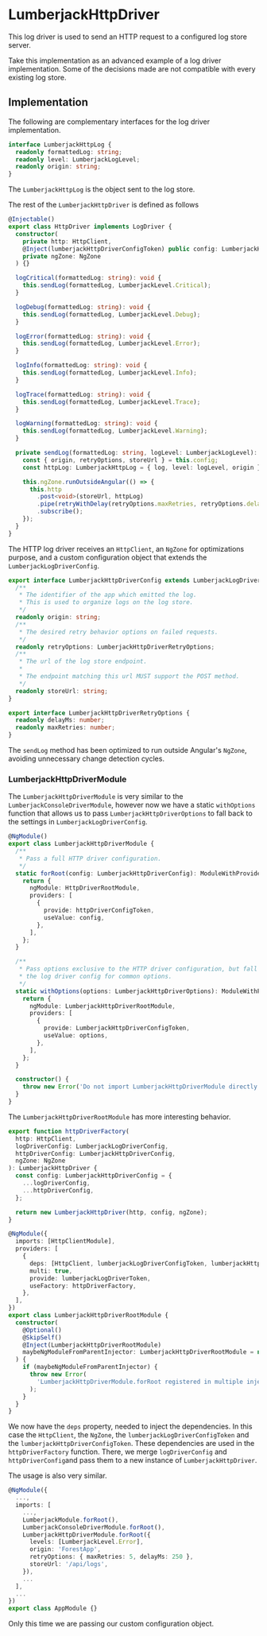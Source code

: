 # LumberjackHttpDriver

This log driver is used to send an HTTP request to a configured log store server.

Take this implementation as an advanced example of a log driver implementation. Some of the decisions made are not compatible with every existing log store.

## Implementation

The following are complementary interfaces for the log driver implementation.

```typescript
interface LumberjackHttpLog {
  readonly formattedLog: string;
  readonly level: LumberjackLogLevel;
  readonly origin: string;
}
```

The `LumberjackHttpLog` is the object sent to the log store.

The rest of the `LumberjackHttpDriver` is defined as follows

```typescript
@Injectable()
export class HttpDriver implements LogDriver {
  constructor(
    private http: HttpClient,
    @Inject(lumberjackHttpDriverConfigToken) public config: LumberjackHttpDriverConfig,
    private ngZone: NgZone
  ) {}

  logCritical(formattedLog: string): void {
    this.sendLog(formattedLog, LumberjackLevel.Critical);
  }

  logDebug(formattedLog: string): void {
    this.sendLog(formattedLog, LumberjackLevel.Debug);
  }

  logError(formattedLog: string): void {
    this.sendLog(formattedLog, LumberjackLevel.Error);
  }

  logInfo(formattedLog: string): void {
    this.sendLog(formattedLog, LumberjackLevel.Info);
  }

  logTrace(formattedLog: string): void {
    this.sendLog(formattedLog, LumberjackLevel.Trace);
  }

  logWarning(formattedLog: string): void {
    this.sendLog(formattedLog, LumberjackLevel.Warning);
  }

  private sendLog(formattedLog: string, logLevel: LumberjackLogLevel): void {
    const { origin, retryOptions, storeUrl } = this.config;
    const httpLog: LumberjackHttpLog = { log, level: logLevel, origin };

    this.ngZone.runOutsideAngular(() => {
      this.http
        .post<void>(storeUrl, httpLog)
        .pipe(retryWithDelay(retryOptions.maxRetries, retryOptions.delayMs))
        .subscribe();
    });
  }
}
```

The HTTP log driver receives an `HttpClient`, an `NgZone` for optimizations purpose, and a custom configuration object that extends the `LumberjackLogDriverConfig`.

```typescript
export interface LumberjackHttpDriverConfig extends LumberjackLogDriverConfig {
  /**
   * The identifier of the app which emitted the log.
   * This is used to organize logs on the log store.
   */
  readonly origin: string;
  /**
   * The desired retry behavior options on failed requests.
   */
  readonly retryOptions: LumberjackHttpDriverRetryOptions;
  /**
   * The url of the log store endpoint.
   *
   * The endpoint matching this url MUST support the POST method.
   */
  readonly storeUrl: string;
}

export interface LumberjackHttpDriverRetryOptions {
  readonly delayMs: number;
  readonly maxRetries: number;
}
```

The `sendLog` method has been optimized to run outside Angular's `NgZone`, avoiding unnecessary change detection cycles.

### LumberjackHttpDriverModule

The `LumberjackHttpDriverModule` is very similar to the `LumberjackConsoleDriverModule`, however now we have a static `withOptions` function that allows us to pass `LumberjackHttpDriverOptions` to fall back to the settings in `LumberjackLogDriverConfig`.

```typescript
@NgModule()
export class LumberjackHttpDriverModule {
  /**
   * Pass a full HTTP driver configuration.
   */
  static forRoot(config: LumberjackHttpDriverConfig): ModuleWithProviders<LumberjackHttpDriverRootModule> {
    return {
      ngModule: HttpDriverRootModule,
      providers: [
        {
          provide: httpDriverConfigToken,
          useValue: config,
        },
      ],
    };
  }

  /**
   * Pass options exclusive to the HTTP driver configuration, but fall back on
   * the log driver config for common options.
   */
  static withOptions(options: LumberjackHttpDriverOptions): ModuleWithProviders<LumberjackHttpDriverRootModule> {
    return {
      ngModule: LumberjackHttpDriverRootModule,
      providers: [
        {
          provide: LumberjackHttpDriverConfigToken,
          useValue: options,
        },
      ],
    };
  }

  constructor() {
    throw new Error('Do not import LumberjackHttpDriverModule directly. Use LumberjackHttpDriverModule.forRoot.');
  }
}
```

The `LumberjackHttpDriverRootModule` has more interesting behavior.

```typescript
export function httpDriverFactory(
  http: HttpClient,
  logDriverConfig: LumberjackLogDriverConfig,
  httpDriverConfig: LumberjackHttpDriverConfig,
  ngZone: NgZone
): LumberjackHttpDriver {
  const config: LumberjackHttpDriverConfig = {
    ...logDriverConfig,
    ...httpDriverConfig,
  };

  return new LumberjackHttpDriver(http, config, ngZone);
}

@NgModule({
  imports: [HttpClientModule],
  providers: [
    {
      deps: [HttpClient, lumberjackLogDriverConfigToken, lumberjackHttpDriverConfigToken, NgZone],
      multi: true,
      provide: lumberjackLogDriverToken,
      useFactory: httpDriverFactory,
    },
  ],
})
export class LumberjackHttpDriverRootModule {
  constructor(
    @Optional()
    @SkipSelf()
    @Inject(LumberjackHttpDriverRootModule)
    maybeNgModuleFromParentInjector: LumberjackHttpDriverRootModule = null as any
  ) {
    if (maybeNgModuleFromParentInjector) {
      throw new Error(
        'LumberjackHttpDriverModule.forRoot registered in multiple injectors. Only call it from your root injector such as in AppModule.'
      );
    }
  }
}
```

We now have the `deps` property, needed to inject the dependencies. In this case the `HttpClient`, the `NgZone`, the `lumberjackLogDriverConfigToken` and the `lumberjackHttpDriverConfigToken`. These dependencies are used in the `httpDriverFactory` function. There, we merge `logDriverConfig` and `httpDriverConfig`and pass them to a new instance of `LumberjackHttpDriver`.

The usage is also very similar.

```typescript
@NgModule({
  ...,
  imports: [
    ...,
    LumberjackModule.forRoot(),
    LumberjackConsoleDriverModule.forRoot(),
    LumberjackHttpDriverModule.forRoot({
      levels: [LumberjackLevel.Error],
      origin: 'ForestApp',
      retryOptions: { maxRetries: 5, delayMs: 250 },
      storeUrl: '/api/logs',
    }),
    ...
  ],
  ...
})
export class AppModule {}
```

Only this time we are passing our custom configuration object.
